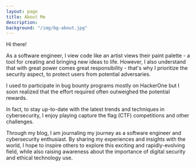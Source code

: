 ```yaml
---
layout: page
title: About Me
description:
background: "/img/bg-about.jpg"
---
```


Hi there!

As a software engineer, I view code like an artist views their paint palette - a tool for creating and bringing new ideas to life. However, I also understand that with great power comes great responsibility - that's why I prioritize the security aspect, to protect users from potential adversaries.

I used to participate in bug bounty programs mostly on HackerOne but I soon realized that the effort required often outweighed the potential rewards.

In fact, to stay up-to-date with the latest trends and techniques in cybersecurity, I enjoy playing capture the flag (CTF) competitions and other challenges.

Through my blog, I am journaling my journey as a software engineer and cybersecurity enthusiast. By sharing my experiences and insights with the world, I hope to inspire others to explore this exciting and rapidly-evolving field, while also raising awareness about the importance of digital security and ethical technology use.
